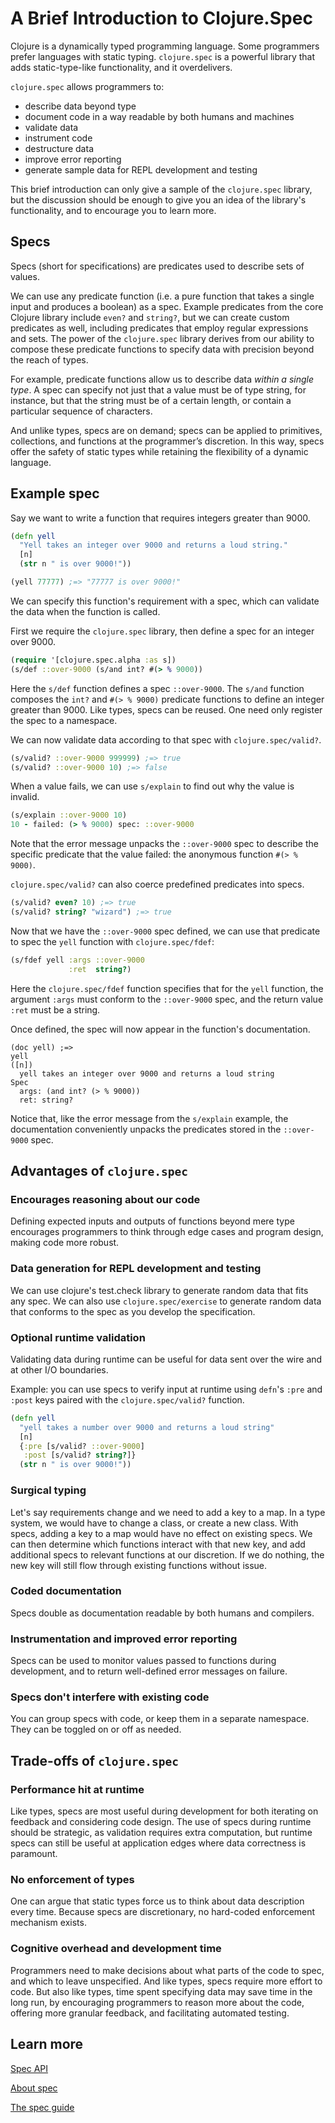# A Brief Introduction to Clojure.Spec

Clojure is a dynamically typed programming language. Some programmers prefer languages with static typing. `clojure.spec` is a powerful library that adds static-type-like functionality, and it overdelivers.

`clojure.spec` allows programmers to:

- describe data beyond type
- document code in a way readable by both humans and machines
- validate data
- instrument code
- destructure data
- improve error reporting
- generate sample data for REPL development and testing

This brief introduction can only give a sample of the `clojure.spec` library, but the discussion should be enough to give you an idea of the library's functionality, and to encourage you to learn more.

## Specs
Specs (short for specifications) are predicates used to describe sets of values.

We can use any predicate function (i.e. a pure function that takes a single input and produces a boolean) as a spec. Example predicates from the core Clojure library include `even?` and `string?`, but we can create custom predicates as well, including predicates that employ regular expressions and sets. The power of the `clojure.spec` library derives from our ability to compose these predicate functions to specify data with precision beyond the reach of types.

For example, predicate functions allow us to describe data _within a single type_. A spec can specify not just that a value must be of type string, for instance, but that the string must be of a certain length, or contain a particular sequence of characters.

And unlike types, specs are on demand; specs can be applied to primitives, collections, and functions at the programmer’s discretion. In this way, specs offer the safety of static types while retaining the flexibility of a dynamic language. 

## Example spec
Say we want to write a function that requires integers greater than 9000. 

```clojure
(defn yell 
  "Yell takes an integer over 9000 and returns a loud string."
  [n]
  (str n " is over 9000!"))

(yell 77777) ;=> "77777 is over 9000!"
```

We can specify this function's requirement with a spec, which can validate the data when the function is called.

First we require the `clojure.spec` library, then define a spec for an integer over 9000.

```clojure 
(require '[clojure.spec.alpha :as s])
(s/def ::over-9000 (s/and int? #(> % 9000))
```

Here the `s/def` function defines a spec `::over-9000`. The `s/and` function composes the `int?` and `#(> % 9000)` predicate functions to define an integer greater than 9000. Like types, specs can be reused. One need only register the spec to a namespace.

We can now validate data according to that spec with `clojure.spec/valid?`.

```clojure
(s/valid? ::over-9000 999999) ;=> true
(s/valid? ::over-9000 10) ;=> false
```

When a value fails, we can use `s/explain` to find out why the value is invalid.

```clojure
(s/explain ::over-9000 10)
10 - failed: (> % 9000) spec: ::over-9000
```

Note that the error message unpacks the `::over-9000` spec to describe the specific predicate that the value failed: the anonymous function `#(> % 9000)`.

`clojure.spec/valid?` can also coerce predefined predicates into specs.

```clojure
(s/valid? even? 10) ;=> true
(s/valid? string? "wizard") ;=> true
```

Now that we have the `::over-9000` spec defined, we can use that predicate to spec the `yell` function with `clojure.spec/fdef`:

```clojure
(s/fdef yell :args ::over-9000
             :ret  string?)
```

Here the `clojure.spec/fdef` function specifies that for the `yell` function, the argument `:args` must conform to the `::over-9000` spec, and the return value `:ret` must be a string.

Once defined, the spec will now appear in the function's documentation.

```
(doc yell) ;=>
yell
([n])
  yell takes an integer over 9000 and returns a loud string
Spec
  args: (and int? (> % 9000))
  ret: string?
```

Notice that, like the error message from the `s/explain` example, the documentation conveniently unpacks the predicates stored in the `::over-9000` spec.

## Advantages of `clojure.spec`

### Encourages reasoning about our code

Defining expected inputs and outputs of functions beyond mere type encourages programmers to think through edge cases and program design, making code more robust.

### Data generation for REPL development and testing

We can use clojure's test.check library to generate random data that fits any spec. We can also use `clojure.spec/exercise` to generate random data that conforms to the spec as you develop the specification.

### Optional runtime validation

Validating data during runtime can be useful for data sent over the wire and at other I/O boundaries. 

Example: you can use specs to verify input at runtime using `defn`'s `:pre` and `:post` keys paired with the `clojure.spec/valid?` function.

```clojure
(defn yell
  "yell takes a number over 9000 and returns a loud string"
  [n]
  {:pre [s/valid? ::over-9000]
   :post [s/valid? string?]}
  (str n " is over 9000!"))
```

### Surgical typing

Let's say requirements change and we need to add a key to a map. In a type system, we would have to change a class, or create a new class. With specs, adding a key to a map would have no effect on existing specs. We can then determine which functions interact with that new key, and add additional specs to relevant functions at our discretion. If we do nothing, the new key will still flow through existing functions without issue.

### Coded documentation

Specs double as documentation readable by both humans and compilers.

### Instrumentation and improved error reporting
Specs can be used to monitor values passed to functions during development, and to return well-defined error messages on failure.

### Specs don't interfere with existing code

You can group specs with code, or keep them in a separate namespace. They can be toggled on or off as needed.

## Trade-offs of `clojure.spec`

### Performance hit at runtime

Like types, specs are most useful during development for both iterating on  feedback and considering code design. The use of specs during runtime should be strategic, as validation requires extra computation, but runtime specs can still be useful at application edges where data correctness is paramount.

### No enforcement of types

One can argue that static types force us to think about data description every time. Because specs are discretionary, no hard-coded enforcement mechanism exists.

### Cognitive overhead and development time

Programmers need to make decisions about what parts of the code to spec, and which to leave unspecified. And like types, specs require more effort to code. But also like types, time spent specifying data may save time in the long run, by encouraging programmers to reason more about the code, offering more granular feedback, and facilitating automated testing.

## Learn more

[Spec API](https://clojure.github.io/spec.alpha/clojure.spec.alpha-api.html#clojure.spec.alpha)

[About spec](https://clojure.org/about/spec)

[The spec guide](https://clojure.org/guides/spec)
